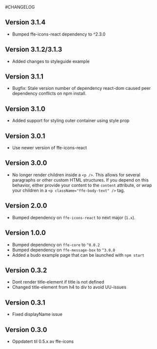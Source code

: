 #CHANGELOG

## Version 3.1.4
* Bumped ffe-icons-react dependency to ^2.3.0

## Version 3.1.2/3.1.3
* Added changes to styleguide example

## Version 3.1.1
* Bugfix: Stale version number of dependency react-dom caused peer dependency conflicts on npm install.

## Version 3.1.0
* Added support for styling outer container using style prop

## Version 3.0.1
 * Use newer version of ffe-icons-react

## Version 3.0.0
 * No longer render children inside a `<p />`. This allows for several
 paragraphs or other custom HTML structures. If you depend on this behavior,
 either provide your content to the `content` attribute, or wrap your
 children in a `<p className="ffe-body-text" />` tag.

## Version 2.0.0
 * Bumped dependency on `ffe-icons-react` to next major (`1.x`).

## Version 1.0.0
* Bumped dependency on `ffe-core` to `^8.0.2`
* Bumped dependency on `ffe-message-box` to `^3.0.0`
* Added a budo example page that can be launched with `npm start`

## Version 0.3.2
* Dont render title-element if title is not defined
* Changed title-element from h4 to div to avoid UU-issues

## Version 0.3.1
* Fixed displayName issue

## Version 0.3.0
* Oppdatert til 0.5.x av ffe-icons
